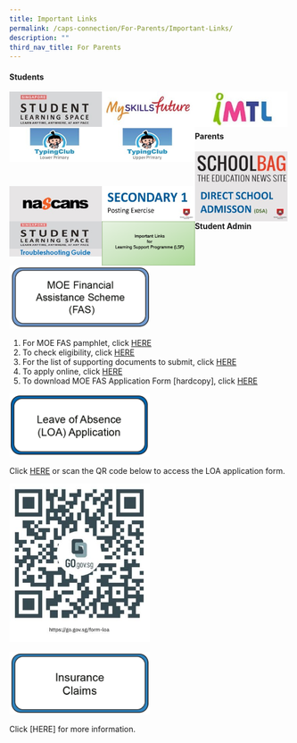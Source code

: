 ```yaml
---
title: Important Links
permalink: /caps-connection/For-Parents/Important-Links/
description: ""
third_nav_title: For Parents
---
```

#### Students

<a href="https://vle.learning.moe.edu.sg/login"><img src="/images/SLS.jpeg" 
     style="width:33%;float:left"></a>
		 
<a href="https://www.myskillsfuture.sg/content/student/en/primary/about/myskillsfuture-for-students.html"><img src="/images/My%20SkillsFuture.jpeg" 
     style="width:33%;float:left"></a>
		 

<a href="https://imtl.moe.edu.sg/cos/o.x?c=/ca7_imtl/user&func=login"><img src="/images/iMTL.jpeg" 
     style="width:33%;float:left"></a>
		 
<a href="https://caps1771.typingclub.com/"><img src="/images/Typing%20Club%20(Lower_Upper%20Pri).jpeg" 
     style="width:33%;float:left"></a>
		 
<a href="https://caps1771.typingclub.com/"><img src="/images/upper.jpeg" 
     style="width:33%;float:left"></a>
		 
<br>
<br>
<br>

#### Parents

<a href="https://www.schoolbag.edu.sg/"><img src="/images/Schoolbag.jpeg" 
     style="width:33%;float:left"></a>
		 
<a href="https://www.nascans.com/"><img src="/images/Nascans.jpeg" 
     style="width:33%;float:left"></a>
		 
<a href="https://beta.moe.gov.sg/secondary/s1-posting/"><img src="/images/Sec1posting.jpeg" 
     style="width:33%;float:left"></a>
		 

<a href="https://beta.moe.gov.sg/secondary/dsa/"><img src="/images/DSA.jpeg" 
     style="width:33%;float:left"></a>
		 
<a href="https://static.learning.moe.edu.sg/UserGuide/login-troubleshooting.html"><img src="/images/SLS%20Troubleshooting%20Guide.jpeg" 
     style="width:33%;float:left"></a>
		 
<a href="https://docs.google.com/presentation/d/e/2PACX-1vR3BGx41jZr4Rvhf5mTlxcuA6jP8sUslkBnwAp6sQ2QmFISluU7ZiR75Em0futpQw/pub?start=false&loop=false&delayms=3000&slide=id.p1"><img src="/images/lsp.png" 
     style="width:33%;float:left"></a>
		 
#### Student Admin

<img src="/images/moe%20fas.png" 
     style="width:50%">
		 
1.  For MOE FAS pamphlet, click [HERE](https://drive.google.com/file/d/1Kqvok8983uLYvse4jS7jV4hwXe2rLfHt/view?usp=sharing)
2.  To check eligibility, click [HERE](https://www.moe.gov.sg/financial-matters/financial-assistance%20)
3.  For the list of supporting documents to submit, click [HERE](https://drive.google.com/file/d/1Izc-2CHsnbQdFof_oK2L0PUGDvy17OQ9/view?usp=sharing)
4.  To apply online, click [HERE](https://go.gov.sg/moe-efas)
5.  To download MOE FAS Application Form \[hardcopy\], click [HERE](https://drive.google.com/file/d/1GjQ0DXDQIeZ1rxaiZHSpIp0e6VYT7htG/view?usp=sharing)

<img src="/images/loa.png" 
     style="width:50%">
		 
Click [HERE](https://form.gov.sg/#!/60fba258d0fde70012525a82) or scan the QR code below to access the LOA application form.


<img src="/images/LOA%20QR%20Code.jpeg" 
     style="width:50%">
		 
<img src="/images/insurance.png" 
     style="width:50%">
		 
Click [HERE][](/files/NTUC%20Income%20Insurance%20Co.pdf) for more information.